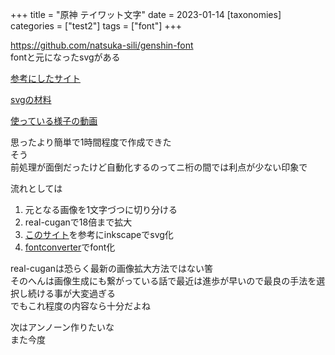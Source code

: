 +++
title = "原神 テイワット文字"
date = 2023-01-14
[taxonomies]
categories = ["test2"]
tags = ["font"]
+++

<https://github.com/natsuka-sili/genshin-font>\
fontと元になったsvgがある

[参考にしたサイト](https://aramugi.com/?p=1754)

[svgの材料](https://genshin-impact.fandom.com/wiki/Latin-Based_Language)

[使っている様子の動画](https://twitter.com/natsuka_sili/status/1613917756038217732?s=20&t=Bb4dIUmhi4964CoLGscPyg)

思ったより簡単で1時間程度で作成できた\
そう\
前処理が面倒だったけど自動化するのってニ桁の間では利点が少ない印象で

流れとしては

1. 元となる画像を1文字づつに切り分ける
1. real-cuganで18倍まで拡大
1. [このサイト](https://aramugi.com/?p=1754)を参考にinkscapeでsvg化
1. [fontconverter](https://www.fontconverter.org/)でfont化

real-cuganは恐らく最新の画像拡大方法ではない筈\
そのへんは画像生成にも繋がっている話で最近は進歩が早いので最良の手法を選択し続ける事が大変過ぎる\
でもこれ程度の内容なら十分だよね

次はアンノーン作りたいな\
また今度